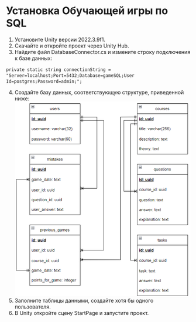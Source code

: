# Установка Обучающей игры по SQL
1. Установите Unity версии 2022.3.9f1.
2. Скачайте и откройте проект через Unity Hub.
3. Найдите файл DatabaseConnector.cs и измените строку подключения к базе данных:
```
private static string connectionString = "Server=localhost;Port=5432;Database=gameSQL;User Id=postgres;Password=admin;";
```
4. Создайте базу данных, соответствующую структуре, приведенной ниже:
![](/DBModel.png)
5. Заполните таблицы данными, создайте хотя бы одного пользователя.
6. В Unity откройте сцену StartPage и запустите проект.